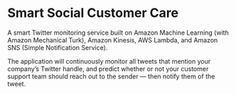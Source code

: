 # Smart Social Customer Care

A smart Twitter monitoring service built on Amazon Machine Learning (with Amazon Mechanical Turk), Amazon Kinesis, AWS Lambda, and Amazon SNS (Simple Notification Service).

The application will continuously monitor all tweets that mention your company’s Twitter handle, and predict whether or not your customer support team should reach out to the sender — then notify them of the tweet.
